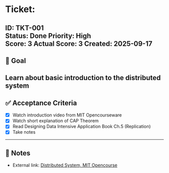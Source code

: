 # Ticket: <Learn Introduction to Distributed Systems>

**ID:** TKT-001  
**Status:** Done
**Priority:** High  
**Score:** 3
**Actual Score:** 3
**Created:** 2025-09-17 
---

## 🎯 Goal
Learn about basic introduction to the distributed system
---

## ✅ Acceptance Criteria
- [X] Watch introduction video from MIT Opencourseware
- [X] Watch short explanation of CAP Theorem
- [X] Read Designing Data Intensive Application Book Ch.5 (Replication)
- [X] Take notes 

---

## 📝 Notes
- External link:
  [Distributed System, MIT Opencourse](https://www.youtube.com/watch?v=cQP8WApzIQQ)
